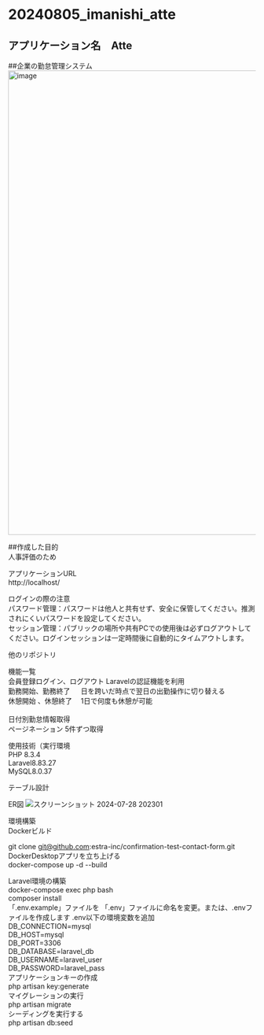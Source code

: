 # 20240805_imanishi_atte

## アプリケーション名　Atte  
##企業の勤怠管理システム
<img width="944" alt="image" src="https://github.com/user-attachments/assets/0d673d17-1af9-4241-8b10-5deb3ea9f886">

##作成した目的<br>人事評価のため

アプリケーションURL<br>http://localhost/

ログインの際の注意<br>パスワード管理：パスワードは他人と共有せず、安全に保管してください。推測されにくいパスワードを設定してください。<br>セッション管理：パブリックの場所や共有PCでの使用後は必ずログアウトしてください。ログインセッションは一定時間後に自動的にタイムアウトします。

他のリポジトリ

機能一覧 <br>会員登録ログイン、ログアウト	 Laravelの認証機能を利用<br>勤務開始、勤務終了	　 日を跨いだ時点で翌日の出勤操作に切り替える  <br>休憩開始	、休憩終了　 1日で何度も休憩が可能	 
 <br>日付別勤怠情報取得	  <br>ページネーション	    5件ずつ取得

使用技術（実行環境<br>PHP 8.3.4<br>Laravel8.83.27<br>MySQL8.0.37

テーブル設計

ER図
![スクリーンショット 2024-07-28 202301](https://github.com/user-attachments/assets/bf082e8f-cbcb-45ff-94c4-7a4020644450)

環境構築<br>Dockerビルド

git clone git@github.com:estra-inc/confirmation-test-contact-form.git<br>DockerDesktopアプリを立ち上げる<br>docker-compose up -d --build

Laravel環境の構築<br>docker-compose exec php bash<br>composer install<br>「.env.example」ファイルを 「.env」ファイルに命名を変更。または、.envファイルを作成します
.env以下の環境変数を追加<br>DB_CONNECTION=mysql<br>DB_HOST=mysql<br>DB_PORT=3306<br>DB_DATABASE=laravel_db<br>DB_USERNAME=laravel_user<br>DB_PASSWORD=laravel_pass<br>アプリケーションキーの作成<br>php artisan key:generate<br>マイグレーションの実行<br>php artisan migrate<br>シーディングを実行する<br>php artisan db:seed






